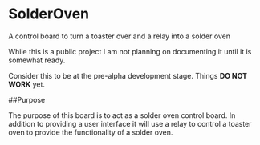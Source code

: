 # SolderOven
A control board to turn a toaster over and a relay into a solder oven

While this is a public project I am not planning on documenting it until it is somewhat ready.

Consider this to be at the pre-alpha development stage. Things **DO NOT WORK** yet.

##Purpose

The purpose of this board is to act as a solder oven control board.
In addition to providing a user interface it will use a relay to control a toaster oven to provide the functionality of a solder oven.
